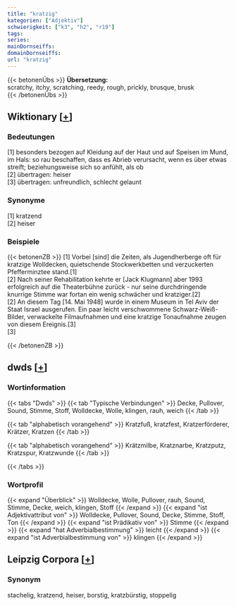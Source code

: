 ```yaml
---
title: "kratzig"
kategorien: ["Adjektiv"]
schwierigkeit: ["k3", "h2", "r19"]
tags:
series:
mainDornseiffs:
domainDornseiffs:
url: "kratzig"
---
```


{{< betonenÜbs >}}
**Übersetzung:**  
scratchy, itchy, scratching, reedy, rough, prickly, brusque, brusk  
{{< /betonenÜbs >}}

## Wiktionary [[+](https://de.wiktionary.org/wiki/kratzig)]

### Bedeutungen
[1] besonders bezogen auf Kleidung auf der Haut und auf Speisen im Mund, im Hals: so rau beschaffen, dass es Abrieb verursacht, wenn es über etwas streift; beziehungsweise sich so anfühlt, als ob  
[2] übertragen: heiser  
[3] übertragen: unfreundlich, schlecht gelaunt  

### Synonyme
[1] kratzend  
[2] heiser  

### Beispiele
{{< betonenZB >}}
[1] Vorbei [sind] die Zeiten, als Jugendherberge oft für kratzige Wolldecken, quietschende Stockwerkbetten und verzuckerten Pfefferminztee stand.[1]  
[2] Nach seiner Rehabilitation kehrte er [Jack Klugmann] aber 1993 erfolgreich auf die Theaterbühne zurück - nur seine durchdringende knurrige Stimme war fortan ein wenig schwächer und kratziger.[2]  
[2] An diesem Tag [14. Mai 1948] wurde in einem Museum in Tel Aviv der Staat Israel ausgerufen. Ein paar leicht verschwommene Schwarz-Weiß-Bilder, verwackelte Filmaufnahmen und eine kratzige Tonaufnahme zeugen von diesem Ereignis.[3]  
[3]  

{{< /betonenZB >}}


## dwds [[+](https://www.dwds.de/wb/kratzig)]

### Wortinformation
{{< tabs "Dwds" >}}
{{< tab "Typische Verbindungen" >}}
Decke, Pullover, Sound, Stimme, Stoff, Wolldecke, Wolle, klingen, rauh, weich
{{< /tab >}}

{{< tab "alphabetisch vorangehend" >}}
Kratzfuß, kratzfest, Kratzerförderer, Krätzer, Kratzen
{{< /tab >}}

{{< tab "alphabetisch vorangehend" >}}
Krätzmilbe, Kratznarbe, Kratzputz, Kratzspur, Kratzwunde
{{< /tab >}}

{{< /tabs >}}

### Wortprofil
{{< expand "Überblick" >}} Wolldecke, Wolle, Pullover, rauh, Sound, Stimme, Decke, weich, klingen, Stoff {{< /expand >}}
{{< expand "ist Adjektivattribut von" >}} Wolldecke, Pullover, Sound, Decke, Stimme, Stoff, Ton {{< /expand >}}
{{< expand "ist Prädikativ von" >}} Stimme {{< /expand >}}
{{< expand "hat Adverbialbestimmung" >}} leicht {{< /expand >}}
{{< expand "ist Adverbialbestimmung von" >}} klingen {{< /expand >}}

## Leipzig Corpora [[+](https://corpora.uni-leipzig.de/en/res?word=kratzig&corpusId=deu_newscrawl-public_2018)]


### Synonym
stachelig, kratzend, heiser, borstig, kratzbürstig, stoppelig

